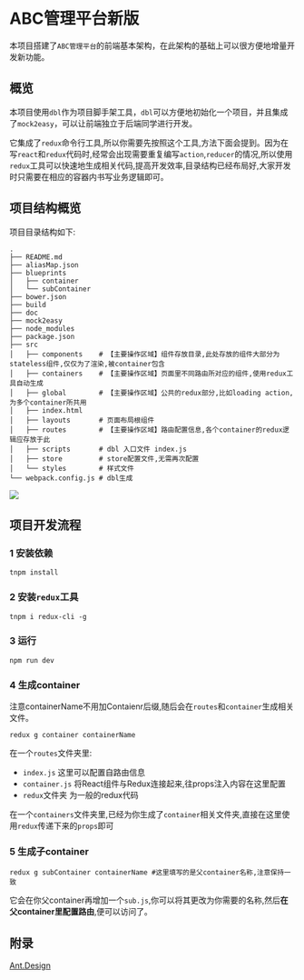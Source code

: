 # ABC管理平台新版

本项目搭建了`ABC管理平台`的前端基本架构，在此架构的基础上可以很方便地增量开发新功能。

## 概览
本项目使用`dbl`作为项目脚手架工具，`dbl`可以方便地初始化一个项目，并且集成了`mock2easy`，可以让前端独立于后端同学进行开发。

它集成了`redux`命令行工具,所以你需要先按照这个工具,方法下面会提到。因为在写`react`和`redux`代码时,经常会出现需要重复编写`action`,`reducer`的情况,所以使用`redux`工具可以快速地生成相关代码,提高开发效率,目录结构已经布局好,大家开发时只需要在相应的容器内书写业务逻辑即可。

## 项目结构概览
项目目录结构如下:
```
.
├── README.md
├── aliasMap.json
├── blueprints
│   ├── container
│   └── subContainer
├── bower.json
├── build
├── doc
├── mock2easy
├── node_modules
├── package.json
├── src
│   ├── components    # 【主要操作区域】组件存放目录,此处存放的组件大部分为stateless组件,仅仅为了渲染,被container包含
│   ├── containers    # 【主要操作区域】页面里不同路由所对应的组件,使用redux工具自动生成
│   ├── global        # 【主要操作区域】公共的redux部分,比如loading action,为多个container所共用
│   ├── index.html    
│   ├── layouts       # 页面布局根组件
│   ├── routes        # 【主要操作区域】路由配置信息,各个container的redux逻辑应存放于此
│   ├── scripts       # dbl 入口文件 index.js
│   ├── store         # store配置文件,无需再次配置
│   └── styles        # 样式文件
└── webpack.config.js # dbl生成
```
![](https://img.alicdn.com/tps/TB1NwDXLpXXXXXDXVXXXXXXXXXX-3795-3541.jpg)
## 项目开发流程
### 1 安装依赖

```
tnpm install 
```

### 2 安装`redux`工具

```
tnpm i redux-cli -g
```

### 3 运行

```
npm run dev
```

### 4 生成container

注意containerName不用加Contaienr后缀,随后会在`routes`和`container`生成相关文件。

```
redux g container containerName
```

在一个`routes`文件夹里:
- `index.js` 这里可以配置自路由信息
- `container.js` 将React组件与Redux连接起来,往props注入内容在这里配置
- `redux`文件夹 为一般的redux代码

在一个`containers`文件夹里,已经为你生成了`container`相关文件夹,直接在这里使用`redux`传递下来的`props`即可

### 5 生成子container

```
redux g subContainer containerName #这里填写的是父container名称,注意保持一致
```

它会在你父container再增加一个`sub.js`,你可以将其更改为你需要的名称,然后**在父container里配置路由**,便可以访问了。

## 附录
[Ant.Design](http://ant.design/)

